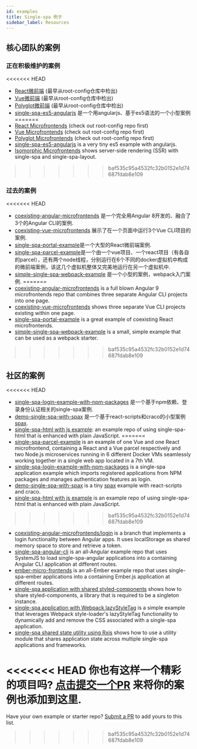 ```yaml
---
id: examples
title: Single-spa 例子
sidebar_label: Resources
---
```


## 核心团队的案例

### 正在积极维护的案例

<<<<<<< HEAD
- [React微前端](https://github.com/react-microfrontends) (最早从root-config仓库中检出)
- [Vue微前端](https://github.com/vue-microfrontends) (最早从root-config仓库中检出)
- [Polyglot微前端](https://github.com/polyglot-microfrontends) (最早从root-config仓库中检出)
- [single-spa-es5-angularjs](https://github.com/joeldenning/single-spa-es5-angularjs) 是一个用angularjs、基于es5语法的一个小型案例
=======
- [React Microfrontends](https://github.com/react-microfrontends) (check out root-config repo first)
- [Vue Microfrontends](https://github.com/vue-microfrontends) (check out root-config repo first)
- [Polyglot Microfrontends](https://github.com/polyglot-microfrontends) (check out root-config repo first)
- [single-spa-es5-angularjs](https://github.com/joeldenning/single-spa-es5-angularjs) is a very tiny es5 example with angularjs.
- [Isomorphic Microfrontends](https://github.com/isomorphic-microfrontends) shows server-side rendering (SSR) with single-spa and single-spa-layout.
>>>>>>> baf535c95a4532fc32b0152e1d74687fdab8e109

### 过去的案例

<<<<<<< HEAD
- [coexisting-angular-microfrontends](https://github.com/joeldenning/coexisting-angular-microfrontends) 是一个完全用Angular 8开发的、融合了3个的Angular CLI的案例.
- [coexisting-vue-microfrontends](https://github.com/joeldenning/coexisting-vue-microfrontends) 展示了在一个页面中运行3个Vue CLI项目的案例.
- [single-spa-portal-example](https://gitlab.com/TheMcMurder/single-spa-portal-example)是一个大型的React微前端案例.
- [single-spa-parcel-example](https://github.com/Guillembonet/single-spa-parcel-example)是一个由一个vue项目、一个react项目（有各自的parcel），还有两个node线程，分别运行在6个不同的docker虚拟机中构成的微前端案例，该这几个虚拟机整体又完美地运行在另一个虚拟机中.
- [simple-single-spa-webpack-example](https://github.com/joeldenning/simple-single-spa-webpack-example) 是一个小型的案例，webpack入门案例.
=======
- [coexisting-angular-microfrontends](https://github.com/joeldenning/coexisting-angular-microfrontends) is a full blown Angular 9 microfrontends repo that combines three separate Angular CLI projects into one page.
- [coexisting-vue-microfrontends](https://github.com/joeldenning/coexisting-vue-microfrontends) shows three separate Vue CLI projects existing within one page.
- [single-spa-portal-example](https://gitlab.com/TheMcMurder/single-spa-portal-example) is a great example of coexisting React microfrontends.
- [simple-single-spa-webpack-example](https://github.com/joeldenning/simple-single-spa-webpack-example) is a small, simple example that can be used as a webpack starter.
>>>>>>> baf535c95a4532fc32b0152e1d74687fdab8e109

## 社区的案例

<<<<<<< HEAD
- [single-spa-login-example-with-npm-packages](https://github.com/jualoppaz/single-spa-login-example-with-npm-packages) 是一个基于npm依赖、登录身份认证相关的single-spa案例.
- [demo-single-spa-with-spax](https://github.com/crossjs/spax/tree/master/packages/demo-single-spa) 是一个基于react-scripts和craco的小型案例 [spax](https://spax.js.org).
- [single-spa-html with js example](https://github.com/filoxo/single-spa-html-with-js-example): an example repo of using single-spa-html that is enhanced with plain JavaScript.
=======
- [single-spa-parcel-example](https://github.com/Guillembonet/single-spa-parcel-example) is an example of one Vue and one React microfrontend, containing a React and a Vue parcel respectively and two Node.js microservices running in 6 different Docker VMs seamlessly working together in a single web app located in a 7th VM.
- [single-spa-login-example-with-npm-packages](https://github.com/jualoppaz/single-spa-login-example-with-npm-packages) is a single-spa application example which imports registered applications from NPM packages and manages authentication features as login.
- [demo-single-spa-with-spax](https://github.com/crossjs/spax/tree/master/packages/demo-single-spa) is a tiny [spax](https://spax.js.org) example with react-scripts and craco.
- [single-spa-html with js example](https://github.com/filoxo/single-spa-html-with-js-example) is an example repo of using single-spa-html that is enhanced with plain JavaScript.
>>>>>>> baf535c95a4532fc32b0152e1d74687fdab8e109
- [coexisting-angular-microfrontends/login](https://github.com/Vallerious/coexisting-angular-microfrontends/tree/feature/login) is a branch that implements a login functionality between Angular apps. It uses localStorage as shared memory space to store and retrieve a token.
- [single-spa-angular-cli](https://github.com/matt-gold/single-spa-angular-cli) is an all-Angular example repo that uses SystemJS to load single-spa-angular applications into a containing Angular CLI application at different routes.
- [ember-micro-frontends](https://github.com/ember-micro-frontends) is an all-Ember example repo that uses single-spa-ember applications into a containing Ember.js application at different routes.
- [single-spa application with shared styled-components](https://github.com/filoxo/single-spa-example-shared-styled-components) shows how to share styled-components, a library that is required to be a singleton instance.
- [single-spa application with Webpack lazyStyleTag](https://github.com/filoxo/single-spa-example-webpack-lazystyletag) is a simple example that leverages Webpack style-loader's lazyStyleTag functionality to dynamically add and remove the CSS associated with a single-spa application.
- [single-spa shared state utility using Rxjs](https://github.com/filoxo/single-spa-example-rxjs-shared-state) shows how to use a utility module that shares application state across multiple single-spa applications and frameworks.

<<<<<<< HEAD
你也有这样一个精彩的项目吗? [点击提交一个PR](https://github.com/single-spa/single-spa.js.org/edit/master/docs/examples.md) 来将你的案例也添加到这里.
=======
Have your own example or starter repo? [Submit a PR](https://github.com/single-spa/single-spa.js.org/edit/master/website/versioned_docs/version-5.x/examples.md) to add yours to this list.
>>>>>>> baf535c95a4532fc32b0152e1d74687fdab8e109
